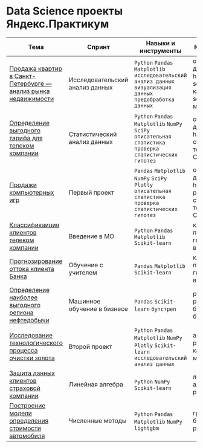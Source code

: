 # Data Science проекты Яндекс.Практикум

|Тема|Спринт|Навыки и инструменты|Ключевые слова|
|---|---|---|---|
|[Продажа квартир в Санкт-Петербурге — анализ рынка недвижимости](https://github.com/kozyreviva/Data_Science/tree/main/research_analisis) |Исследовательский анализ данных| `Python` `Pandas` `Matplotlib` `исследовательский анализ данных` `визуализация данных` `предобработка данных` | обработка данных, histogram, boxplot, scattermatrix, категоризация, scatterplot,  фрод-мониторинг |
|[Определение выгодного тарифа для телеком компании](https://github.com/kozyreviva/Data_Science/tree/main/statistic_analisis)|Статистический анализ данных|`Python` `Pandas` `Matplotlib` `NumPy` `SciPy` `описательная статистика` `проверка статистических гипотез`|обработка данных, histogram, boxplot, статистический тест,критерий Стьюдента|
|[Продажи компьютерных игр](https://github.com/kozyreviva/Data_Science/tree/main/Project_1)|Первый проект|`Pandas` `Matplotlib` `NumPy` `SciPy` `Plotly` `описательная статистика` `проверка статистических гипотез`|обработка данных, histogram, boxplot, pie, scatter, статистический тест,критерий Стьюдента|
|[Классификаиция клиентов телеком компании](https://github.com/kozyreviva/Data_Science/tree/main/ML_introduction)|Введение в МО|`Python` `Pandas` `Matplotlib` `Scikit-learn`|классификация, подбор гиперпараметров, выбор модели МО|
|[Прогнозирование оттока клиента Банка](https://github.com/kozyreviva/Data_Science/tree/main/teacher_train)|Обучение с учителем|`Pandas` `Matplotlib` `Scikit-learn`|классификация, подбор гиперпараметров, выбор модели МО|
|[Определение наиболее выгодного региона нефтедобычи](https://github.com/kozyreviva/Data_Science/tree/main/ML_in_business)|Машинное обучение в бизнесе|`Pandas` `Scikit-learn` `бутстреп`|регрессия, разработка бизнес-модели, бутстреп|
|[Исследование технологического процесса очистки золота](https://github.com/kozyreviva/Data_Science/tree/main/Project_2)|Второй проект|`Python` `Pandas` `Matplotlib` `NumPy` `Plotly` `Scikit-learn` `исследовательский анализ данных`|анализ данных, регрессия, кастомные метрики|
|[Защита данных клиентов страховой компании](https://github.com/kozyreviva/Data_Science/tree/main/linear_regression)|Линейная алгебра|`Python` `NumPy` `Scikit-learn`|линейная алгебра, регрессия|
|[Построение модели определения стоимости автомобиля](https://github.com/kozyreviva/Data_Science/tree/main/numerical_methods)|Численные методы|`Python` `Pandas` `Matplotlib` `NumPy` `lightgbm`|градиентный бустинг, регрессия|

